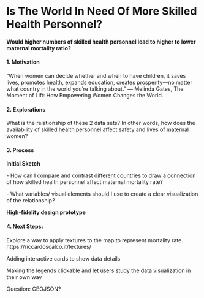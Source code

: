<h1><b>Is The World In Need Of More Skilled Health Personnel?</b></h1>
<h4>Would higher numbers of skilled health personnel lead to higher to lower maternal mortality ratio?</h4>

<h4>1. Motivation</h4>
<p> “When women can decide whether and when to have children, it saves lives, promotes health, expands education, creates prosperity—no matter what country in the world you’re talking about.” ― Melinda Gates, The Moment of Lift: How Empowering Women Changes the World.</p>

<h4>2. Explorations </h4>

<p>What is the relationship of these 2 data sets? In other words, how does the availability of skilled health personnel affect safety 
and lives of maternal women?</p>

<h4>3. Process </h4>
<p><b>Initial Sketch</b></p>
<p> - How can I compare and contrast different countries to draw a connection of how skilled health personnel affect maternal mortality rate? </p>
<p> - What variables/ visual elements should I use to create a clear visualization of the relationship? </p>

<p><b>High-fidelity design prototype</b></p>

<h4>4. Next Steps: </h4>
<p>Explore a way to apply textures to the map to represent mortality rate.
https://riccardoscalco.it/textures/  </p>
<p>Adding interactive cards to show data details</p>
<p>Making the legends clickable and let users study the data visualization in their own way</p>
<p>Question: GEOJSON?</p>

